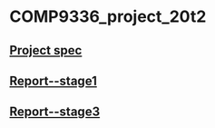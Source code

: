 # COMP9336_project_20t2  
## [Project spec](https://github.com/lrlrlrlr/COMP9336_project_20t2/blob/master/COMP4336_9336_assignment_updated_ver.pdf)
## [Report--stage1](https://github.com/lrlrlrlr/COMP9336_project_20t2/blob/master/Report_stage1.pdf)
## [Report--stage3](https://github.com/lrlrlrlr/COMP9336_project_20t2/blob/master/Report_stage3.pdf)
